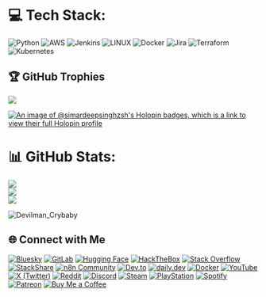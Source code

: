 # 💻 Tech Stack: 
![Python](https://img.shields.io/badge/python-3670A0?style=for-the-badge&logo=python&logoColor=ffdd54) ![AWS](https://img.shields.io/badge/AWS-%23FF9900.svg?style=for-the-badge&logo=amazon-aws&logoColor=white) ![Jenkins](https://img.shields.io/badge/jenkins-%232C5263.svg?style=for-the-badge&logo=jenkins&logoColor=white) ![LINUX](https://img.shields.io/badge/Linux-FCC624?style=for-the-badge&logo=linux&logoColor=black) ![Docker](https://img.shields.io/badge/docker-%230db7ed.svg?style=for-the-badge&logo=docker&logoColor=white) ![Jira](https://img.shields.io/badge/jira-%230A0FFF.svg?style=for-the-badge&logo=jira&logoColor=white) ![Terraform](https://img.shields.io/badge/terraform-%235835CC.svg?style=for-the-badge&logo=terraform&logoColor=white) ![Kubernetes](https://img.shields.io/badge/kubernetes-%23326ce5.svg?style=for-the-badge&logo=kubernetes&logoColor=white)

## 🏆 GitHub Trophies
![](https://github-profile-trophy.vercel.app/?username=SimardeepSingh-zsh&theme=matrix&no-frame=false&no-bg=false&margin-w=4)

[![An image of @simardeepsinghzsh's Holopin badges, which is a link to view their full Holopin profile](https://holopin.me/simardeepsinghzsh)](https://holopin.io/@simardeepsinghzsh)

# 📊 GitHub Stats:
![](https://github-readme-stats.vercel.app/api?username=SimardeepSingh-zsh&theme=chartreuse-dark&hide_border=false&include_all_commits=false&count_private=true)<br/>
![](https://github-readme-streak-stats.herokuapp.com/?user=SimardeepSingh-zsh&theme=chartreuse-dark&hide_border=false)<br/>
![](https://github-readme-stats.vercel.app/api/top-langs/?username=SimardeepSingh-zsh&theme=chartreuse-dark&hide_border=false&include_all_commits=false&count_private=true&layout=compact)

<img align="center" alt="Devilman_Crybaby" src="https://github.com/SimardeepSingh-zsh/Devilman-Crybaby/blob/main/cyberpunk-ghost-in-the-shell.gif"/>

## 🌐 Connect with Me

[![Bluesky](https://img.shields.io/badge/Bluesky-0285FF?logo=bluesky&logoColor=white)](https://bsky.app/profile/simardeepsingh.bsky.social)
[![GitLab](https://img.shields.io/badge/GitLab-FC6D26?logo=gitlab&logoColor=white)](https://gitlab.com/1003simar)
[![Hugging Face](https://img.shields.io/badge/HuggingFace-FFD21E?logo=huggingface&logoColor=black)](https://huggingface.co/simardeepsingh)
[![HackTheBox](https://img.shields.io/badge/HackTheBox-111927?logo=hackthebox&logoColor=9FEF00)](https://account.hackthebox.com/simar10)
[![Stack Overflow](https://img.shields.io/badge/Stack%20Overflow-F58025?logo=stackoverflow&logoColor=white)](https://stackoverflow.com/users/29873878/simar)
[![StackShare](https://img.shields.io/badge/StackShare-0690FA?logo=stackshare&logoColor=white)](https://stackshare.io/simardeepsingh-zsh)
[![n8n Community](https://img.shields.io/badge/n8n%20Community-F05A28?logo=n8n&logoColor=white)](https://community.n8n.io/u/simardeepsingh-zsh)
[![Dev.to](https://img.shields.io/badge/Dev.to-0A0A0A?logo=dev.to&logoColor=white)](https://dev.to/simardeepsinghzsh)
[![daily.dev](https://img.shields.io/badge/daily.dev-FF5722?logo=dailydotdev&logoColor=white)](https://app.daily.dev/simardeepsingh)
[![Docker](https://img.shields.io/badge/Docker-2496ED?logo=docker&logoColor=white)](https://app.docker.com/accounts/simarawsdocker)
[![YouTube](https://img.shields.io/badge/YouTube-FF0000?logo=youtube&logoColor=white)](https://www.youtube.com/@ETAUnicorn)
[![X (Twitter)](https://img.shields.io/badge/X-000000?logo=x&logoColor=white)](https://x.com/simar_cloud)
[![Reddit](https://img.shields.io/badge/Reddit-FF4500?logo=reddit&logoColor=white)](https://www.reddit.com/user/ETAUnicorn/)
[![Discord](https://img.shields.io/badge/Discord-5865F2?logo=discord&logoColor=white)](https://discord.gg/XNVNnUtc)
[![Steam](https://img.shields.io/badge/Steam-000000?logo=steam&logoColor=white)](https://steamcommunity.com/profiles/76561199532883842/)
[![PlayStation](https://img.shields.io/badge/PlayStation-003791?logo=playstation&logoColor=white)](https://psnprofiles.com/DaDy_YYC)
[![Spotify](https://img.shields.io/badge/Spotify-1DB954?logo=spotify&logoColor=white)](https://open.spotify.com/user/31tyht3ojbtv574hhqwpoywwesui?si=OcFQbRGTQQGv-HcEQD0Ezw)
[![Patreon](https://img.shields.io/badge/Patreon-F96854?logo=patreon&logoColor=white)](https://www.patreon.com/c/simar10)
[![Buy Me a Coffee](https://img.shields.io/badge/Buy%20Me%20a%20Coffee-FFDD00?logo=buymeacoffee&logoColor=black)](https://buymeacoffee.com/simar10)



